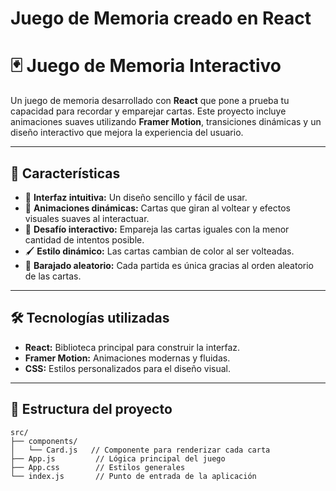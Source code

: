 # Juego de Memoria creado en React
# 🃏 **Juego de Memoria Interactivo**

Un juego de memoria desarrollado con **React** que pone a prueba tu capacidad para recordar y emparejar cartas. Este proyecto incluye animaciones suaves utilizando **Framer Motion**, transiciones dinámicas y un diseño interactivo que mejora la experiencia del usuario.

---

## 🚀 **Características**
- 🎨 **Interfaz intuitiva:** Un diseño sencillo y fácil de usar.
- 🔄 **Animaciones dinámicas:** Cartas que giran al voltear y efectos visuales suaves al interactuar.
- 🎯 **Desafío interactivo:** Empareja las cartas iguales con la menor cantidad de intentos posible.
- 🖌️ **Estilo dinámico:** Las cartas cambian de color al ser volteadas.
- 🧩 **Barajado aleatorio:** Cada partida es única gracias al orden aleatorio de las cartas.

---

## 🛠️ **Tecnologías utilizadas**
- **React:** Biblioteca principal para construir la interfaz.
- **Framer Motion:** Animaciones modernas y fluidas.
- **CSS:** Estilos personalizados para el diseño visual.

---

## 📂 **Estructura del proyecto**
```plaintext
src/
├── components/
│   └── Card.js   // Componente para renderizar cada carta
├── App.js         // Lógica principal del juego
├── App.css        // Estilos generales
└── index.js       // Punto de entrada de la aplicación

